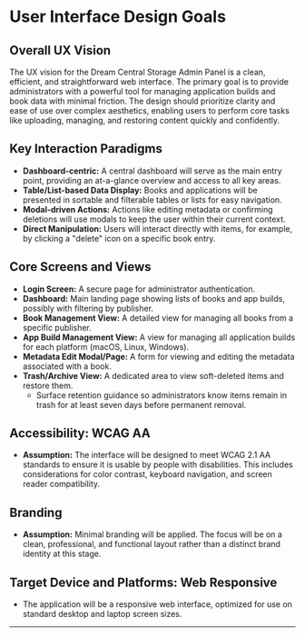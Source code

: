 # **User Interface Design Goals**

## **Overall UX Vision**

The UX vision for the Dream Central Storage Admin Panel is a clean, efficient, and straightforward web interface. The primary goal is to provide administrators with a powerful tool for managing application builds and book data with minimal friction. The design should prioritize clarity and ease of use over complex aesthetics, enabling users to perform core tasks like uploading, managing, and restoring content quickly and confidently.

## **Key Interaction Paradigms**

* **Dashboard-centric:** A central dashboard will serve as the main entry point, providing an at-a-glance overview and access to all key areas.
* **Table/List-based Data Display:** Books and applications will be presented in sortable and filterable tables or lists for easy navigation.
* **Modal-driven Actions:** Actions like editing metadata or confirming deletions will use modals to keep the user within their current context.
* **Direct Manipulation:** Users will interact directly with items, for example, by clicking a "delete" icon on a specific book entry.

## **Core Screens and Views**

* **Login Screen:** A secure page for administrator authentication.
* **Dashboard:** Main landing page showing lists of books and app builds, possibly with filtering by publisher.
* **Book Management View:** A detailed view for managing all books from a specific publisher.
* **App Build Management View:** A view for managing all application builds for each platform (macOS, Linux, Windows).
* **Metadata Edit Modal/Page:** A form for viewing and editing the metadata associated with a book.
* **Trash/Archive View:** A dedicated area to view soft-deleted items and restore them.
  * Surface retention guidance so administrators know items remain in trash for at least seven days before permanent removal.

## **Accessibility: WCAG AA**

* **Assumption:** The interface will be designed to meet WCAG 2.1 AA standards to ensure it is usable by people with disabilities. This includes considerations for color contrast, keyboard navigation, and screen reader compatibility.

## **Branding**

* **Assumption:** Minimal branding will be applied. The focus will be on a clean, professional, and functional layout rather than a distinct brand identity at this stage.

## **Target Device and Platforms: Web Responsive**

* The application will be a responsive web interface, optimized for use on standard desktop and laptop screen sizes.

---
